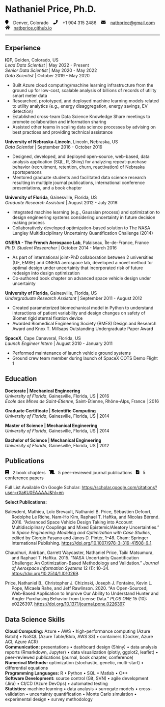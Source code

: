 
# Nathaniel Price, Ph.D. 

<img src="README_files/figure-gfm/fa-icon-06079a58485ae36767994a058c85a886.svg" style="width:0.75em;height:1em" />   
Denver, Colorado
   <img src="README_files/figure-gfm/fa-icon-e733a42f6a4b2d78ea8171364198a196.svg" style="width:1em;height:1em" />   
+1 904 315 2486
   <img src="README_files/figure-gfm/fa-icon-0f5169a595b4f8e0bd2acaa342cf7d19.svg" style="width:1em;height:1em" />   
<natbprice@gmail.com>
   <img src="README_files/figure-gfm/fa-icon-db7c5eb77dacd1dad53f490b73362a28.svg" style="width:1.12em;height:1em" />   <a href="https://natbprice.github.io">natbprice.github.io</a>   
<hr/>

## Experience

**ICF**, Golden, Colorado, US  
*Lead Data Scientist* \| May 2022 - Present  
*Senior Data Scientist* \| May 2020 - May 2022  
*Data Scientist* \| October 2019 - May 2020

-   Built Azure cloud computing/machine learning infrastructure from the
    ground up for low-cost, scalable analysis of billions of records of
    utility smart meter data
-   Researched, prototyped, and deployed machine learning models related
    to utility analytics (e.g., energy disaggregation, energy savings,
    EV detection)
-   Established cross-team Data Science Knowledge Share meetings to
    promote collaboration and information sharing
-   Assisted other teams in scaling data science processes by advising
    on best practices and providing technical assistance

**University of Nebraska-Lincoln**, Lincoln, Nebraska, US  
*Data Scientist* \| September 2016 - October 2019

-   Designed, developed, and deployed open-source, web-based, data
    analysis application (SQL, R, Shiny) for analyzing repeat-purchase
    behavior (recruitment, retention, churn, reactivation) of Nebraska
    sportspersons
-   Mentored graduate students and facilitated data science research
    resulting in multiple journal publications, international conference
    presentations, and a book chapter

**University of Florida**, Gainesville, Florida, US  
*Graduate Research Assistant* \| August 2012 - July 2016

-   Integrated machine learning (e.g., Gaussian process) and
    optimization to design engineering systems considering uncertainty
    in future decision making process
-   Collaboratively developed optimization-based solution to The NASA
    Langley Multidisciplinary Uncertainty Quantification
    Challenge (2014)

**ONERA - The French Aerospace Lab**, Palaiseau, Île-de-France, France  
*Ph.D. Student Researcher* \| October 2014 - March 2016

-   As part of international joint-PhD collaboration between 2
    universities (UF, EMSE) and ONERA aerospace lab, developed a novel
    method for optimal design under uncertainty that incorporated risk
    of future redesign into design optimization
-   Co-authored book chapter on advanced space vehicle design under
    uncertainty

**University of Florida**, Gainesville, Florida, US  
*Undergraduate Research Assistant* \| September 2011 - August 2012

-   Created parameterized biomechanical model in Python to understand
    interactions of patient variability and design changes on safety of
    Biomet rigid sternal fixation device
-   Awarded Biomedical Engineering Society (BMES) Design and Research
    Award and Knox T. Millsaps Outstanding Undergraduate Paper Award

**SpaceX**, Cape Canaveral, Florida, US  
*Launch Engineer Intern* \| August 2010 - January 2011

-   Performed maintenance of launch vehicle ground systems
-   Ground crew team member during launch of SpaceX COTS Demo Flight 1

## Education

**Doctorate \| Mechanical Engineering**  
*University of Florida*, Gainesville, Florida, US \| 2016  
*École des Mines de Saint-Étienne*, Saint-Étienne, Rhône-Alps, France \|
2016

**Graduate Certificate \| Scientific Computing**  
*University of Florida*, Gainesville, Florida, US \| 2014

**Master of Science \| Mechanical Engineering**  
*University of Florida*, Gainesville, Florida, US \| 2014

**Bachelor of Science \| Mechanical Engineering**  
*University of Florida*, Gainesville, Florida, US \| 2012

## Publications

<img src="README_files/figure-gfm/fa-icon-ba6f5f2818a1e4c57b85400a286bb74c.svg" style="width:0.88em;height:1em" />   2
book
chapters   <img src="README_files/figure-gfm/fa-icon-4f8d2ca398441f7b13d3564be553e531.svg" style="width:1.25em;height:1em" />   5
peer-reviewed journal
publications   <img src="README_files/figure-gfm/fa-icon-3f9f3cec08c1d05f18d88a9f86136719.svg" style="width:0.75em;height:1em" />   5
conference papers   

Full List Available On Google Scholar:
<https://scholar.google.com/citations?user=rXaKU0EAAAAJ&hl=en>

**Select Publications:**

<div id="refs" class="references csl-bib-body hanging-indent">

<div id="ref-balesdent_advanced_2016" class="csl-entry">

Balesdent, Mathieu, Loïc Brevault, Nathaniel B. Price, Sébastien
Defoort, Rodolphe Le Riche, Nam-Ho Kim, Raphael T. Haftka, and Nicolas
Bérend. 2016. “Advanced Space Vehicle Design Taking into Account
Multidisciplinary Couplings and Mixed Epistemic/Aleatory Uncertainties.”
In *Space Engineering: Modeling and Optimization with Case Studies*,
edited by Giorgio Fasano and János D. Pintér, 1–48. Cham: Springer
International Publishing. <https://doi.org/10.1007/978-3-319-41508-6_1>.

</div>

<div id="ref-chaudhuri_nasa_2015" class="csl-entry">

Chaudhuri, Anirban, Garrett Waycaster, Nathaniel Price, Taiki Matsumura,
and Raphael T. Haftka. 2015. “NASA Uncertainty Quantification Challenge:
An Optimization-Based Methodology and Validation.” *Journal of Aerospace
Information Systems* 12 (1): 10–34. <https://doi.org/10.2514/1.I010269>.

</div>

<div id="ref-price_open-sourced_2020" class="csl-entry">

Price, Nathaniel B., Christopher J. Chizinski, Joseph J. Fontaine, Kevin
L. Pope, Micaela Rahe, and Jeff Rawlinson. 2020. “An Open-Sourced,
Web-Based Application to Improve Our Ability to Understand Hunter and
Angler Purchasing Behavior from License Data.” *PLOS ONE* 15 (10):
e0226397. <https://doi.org/10.1371/journal.pone.0226397>.

</div>

</div>

## Data Science Skills

**Cloud Computing:** Azure • AWS • high-performance computing (Azure
Batch) • NoSQL (Azure Table/Blob, AWS S3) • containers (Docker, Azure
ACI, Azure ACR)  
**Communication:** presentations • dashboard design (Shiny) • data
analysis reports (Rmarkdown, Jupyter) • data visualization (plotly,
ggplot2, leaflet) • peer-reviewed publications (journal, book chapter,
conference)  
**Numerical Methods:** optimization (stochastic, genetic, multi-start) •
differential equations  
**Programming Languages:** R • Python • SQL • Matlab • C++  
**Software Development:** source control (Git, SVN) • agile development
(Jira) • CI/CD (Azure DevOps) • automated testing  
**Statistics:** machine learning • data analysis • surrogate models •
cross-validation • uncertainty quantification • Monte Carlo simulation •
experimental design • survey methodology  
